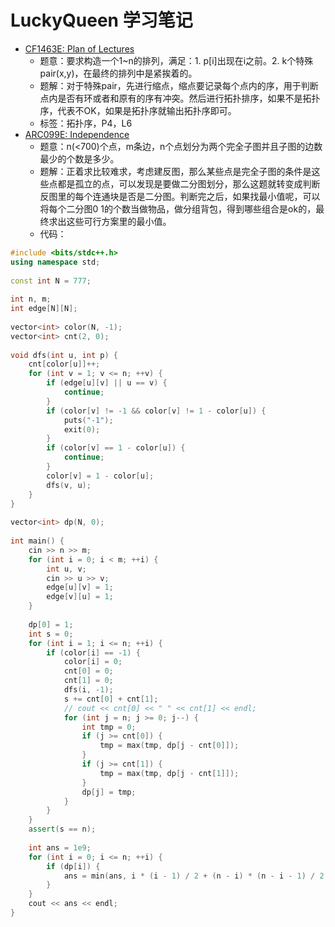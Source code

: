 # LuckyQueen 学习笔记

+ [CF1463E: Plan of Lectures](https://codeforces.com/contest/1463/problem/E)
	+ 题意：要求构造一个1~n的排列，满足：1. p[i]出现在i之前。2. k个特殊pair(x,y)，在最终的排列中是紧挨着的。
	+ 题解：对于特殊pair，先进行缩点，缩点要记录每个点内的序，用于判断点内是否有环或者和原有的序有冲突。然后进行拓扑排序，如果不是拓扑序，代表不OK，如果是拓扑序就输出拓扑序即可。
	+ 标签：拓扑序，P4，L6
+ [ARC099E: Independence](https://atcoder.jp/contests/arc099/tasks/arc099_c)
    + 题意：n(<700)个点，m条边，n个点划分为两个完全子图并且子图的边数最少的个数是多少。
    + 题解：正着求比较难求，考虑建反图，那么某些点是完全子图的条件是这些点都是孤立的点，可以发现是要做二分图划分，那么这题就转变成判断反图里的每个连通块是否是二分图。判断完之后，如果找最小值呢，可以将每个二分图0 1的个数当做物品，做分组背包，得到哪些组合是ok的，最终求出这些可行方案里的最小值。
    + 代码：
```cpp
#include <bits/stdc++.h>
using namespace std;
 
const int N = 777;
 
int n, m;
int edge[N][N];
 
vector<int> color(N, -1);
vector<int> cnt(2, 0);
 
void dfs(int u, int p) {
    cnt[color[u]]++;
    for (int v = 1; v <= n; ++v) {
        if (edge[u][v] || u == v) {
            continue;
        }
        if (color[v] != -1 && color[v] != 1 - color[u]) {
            puts("-1");
            exit(0);
        }
        if (color[v] == 1 - color[u]) {
            continue;
        }
        color[v] = 1 - color[u];
        dfs(v, u);
    }
}
 
vector<int> dp(N, 0);
 
int main() {
    cin >> n >> m;
    for (int i = 0; i < m; ++i) {
        int u, v;
        cin >> u >> v;
        edge[u][v] = 1;
        edge[v][u] = 1;
    }
 
    dp[0] = 1;
    int s = 0;
    for (int i = 1; i <= n; ++i) {
        if (color[i] == -1) {
            color[i] = 0;
            cnt[0] = 0;
            cnt[1] = 0;
            dfs(i, -1);
            s += cnt[0] + cnt[1];
            // cout << cnt[0] << " " << cnt[1] << endl;
            for (int j = n; j >= 0; j--) {
                int tmp = 0;
                if (j >= cnt[0]) {
                    tmp = max(tmp, dp[j - cnt[0]]);
                }
                if (j >= cnt[1]) {
                    tmp = max(tmp, dp[j - cnt[1]]);
                }
                dp[j] = tmp;
            }
        }
    }
    assert(s == n);
 
    int ans = 1e9;
    for (int i = 0; i <= n; ++i) {
        if (dp[i]) {
            ans = min(ans, i * (i - 1) / 2 + (n - i) * (n - i - 1) / 2);
        }
    }
    cout << ans << endl;
}
```
